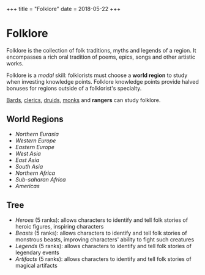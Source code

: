 +++
title = "Folklore"
date = 2018-05-22
+++

# Folklore

Folklore is the collection of folk traditions, myths and legends of a region.
It encompasses a rich oral tradition of poems, epics, songs and other artistic works.

Folklore is a *modal* skill: folklorists must choose a **world region** to study when investing knowledge points.
Folklore knowledge points provide halved bonuses for regions outside of a folklorist's specialty.

[Bards](./wiki/characters/bard.md), [clerics](./wiki/characters/cleric.md), [druids](./wiki/characters/druid.md), [monks](./wiki/characters/monk.md) and **rangers** can study folklore.

## World Regions

* *Northern Eurasia*
* *Western Europe*
* *Eastern Europe*
* *West Asia*
* *East Asia*
* *South Asia*
* *Northern Africa*
* *Sub-saharan Africa*
* *Americas*

## Tree

* *Heroes* (5 ranks): allows characters to identify and tell folk stories of heroic figures, inspiring characters
* *Beasts* (5 ranks): allows characters to identify and tell folk stories of monstrous beasts, improving characters' ability to fight such creatures
* *Legends* (5 ranks): allows characters to identify and tell folk stories of legendary events
* *Artifacts* (5 ranks): allows characters to identify and tell folk stories of magical artifacts
